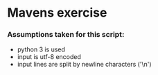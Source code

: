 # Mavens exercise

### Assumptions taken for this script:
- python 3 is used
- input is utf-8 encoded
- input lines are split by newline characters ('\n')
